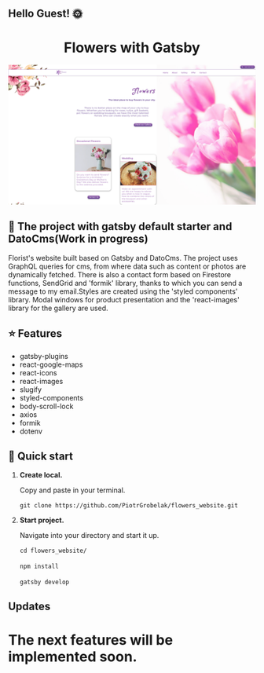 ## Hello Guest! :sun_with_face:

  <h1 align="center">
  Flowers with Gatsby
  </h1>

<a href="https://nifty-borg-93e478.netlify.com/">
  <img alt="Flowers" src="src/assets/images/cover.png" />
</a>



## :school: The project with gatsby default starter and DatoCms(Work in progress)

Florist's website built based on Gatsby and DatoCms. The project uses GraphQL queries for cms, from where data such as content or photos are dynamically fetched. There is also a contact form based on Firestore functions, SendGrid and 'formik' library, thanks to which you can send a message to my email.Styles are created using the 'styled components' library. Modal windows for product presentation and the 'react-images' library for the gallery are used.

## :star: Features

- gatsby-plugins
- react-google-maps
- react-icons
- react-images
- slugify
- styled-components
- body-scroll-lock
- axios
- formik
- dotenv

## :rocket: Quick start

1.  **Create local.**

    Copy and paste in your terminal.

    ```shell
    git clone https://github.com/PiotrGrobelak/flowers_website.git
    ```

2.  **Start project.**

    Navigate into your directory and start it up.

    ```shell
    cd flowers_website/

    npm install

    gatsby develop
    ```

## Updates

# The next features will be implemented soon.




